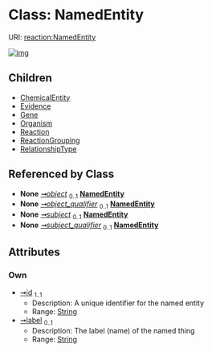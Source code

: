 
# Class: NamedEntity




URI: [reaction:NamedEntity](http://w3id.org/ontogpt/reaction/NamedEntity)


[![img](https://yuml.me/diagram/nofunky;dir:TB/class/[RelationshipType],[ReactionGrouping],[Reaction],[Organism],[Triple]-%20object%200..1>[NamedEntity&#124;id:string;label:string%20%3F],[Triple]-%20object_qualifier%200..1>[NamedEntity],[Triple]-%20subject%200..1>[NamedEntity],[Triple]-%20subject_qualifier%200..1>[NamedEntity],[NamedEntity]^-[RelationshipType],[NamedEntity]^-[ReactionGrouping],[NamedEntity]^-[Reaction],[NamedEntity]^-[Organism],[NamedEntity]^-[Gene],[NamedEntity]^-[Evidence],[NamedEntity]^-[ChemicalEntity],[Triple],[Gene],[Evidence],[ChemicalEntity])](https://yuml.me/diagram/nofunky;dir:TB/class/[RelationshipType],[ReactionGrouping],[Reaction],[Organism],[Triple]-%20object%200..1>[NamedEntity&#124;id:string;label:string%20%3F],[Triple]-%20object_qualifier%200..1>[NamedEntity],[Triple]-%20subject%200..1>[NamedEntity],[Triple]-%20subject_qualifier%200..1>[NamedEntity],[NamedEntity]^-[RelationshipType],[NamedEntity]^-[ReactionGrouping],[NamedEntity]^-[Reaction],[NamedEntity]^-[Organism],[NamedEntity]^-[Gene],[NamedEntity]^-[Evidence],[NamedEntity]^-[ChemicalEntity],[Triple],[Gene],[Evidence],[ChemicalEntity])

## Children

 * [ChemicalEntity](ChemicalEntity.md)
 * [Evidence](Evidence.md)
 * [Gene](Gene.md)
 * [Organism](Organism.md)
 * [Reaction](Reaction.md)
 * [ReactionGrouping](ReactionGrouping.md)
 * [RelationshipType](RelationshipType.md)

## Referenced by Class

 *  **None** *[➞object](triple__object.md)*  <sub>0..1</sub>  **[NamedEntity](NamedEntity.md)**
 *  **None** *[➞object_qualifier](triple__object_qualifier.md)*  <sub>0..1</sub>  **[NamedEntity](NamedEntity.md)**
 *  **None** *[➞subject](triple__subject.md)*  <sub>0..1</sub>  **[NamedEntity](NamedEntity.md)**
 *  **None** *[➞subject_qualifier](triple__subject_qualifier.md)*  <sub>0..1</sub>  **[NamedEntity](NamedEntity.md)**

## Attributes


### Own

 * [➞id](namedEntity__id.md)  <sub>1..1</sub>
     * Description: A unique identifier for the named entity
     * Range: [String](types/String.md)
 * [➞label](namedEntity__label.md)  <sub>0..1</sub>
     * Description: The label (name) of the named thing
     * Range: [String](types/String.md)
